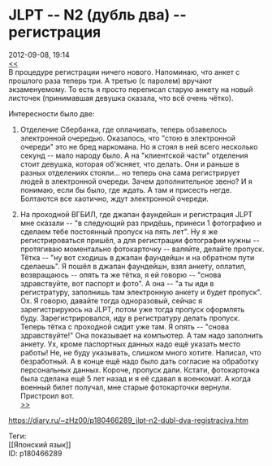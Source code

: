 JLPT -- N2 (дубль два) -- регистрация
======================================

   
 2012-09-08, 19:14   
   [<<](JLPT%20--%20N2%20--%20ололо)    
 В процедуре регистрации ничего нового. Напоминаю, что анкет с прошлого раза теперь три. А третью (с паролем) вручают экзаменуемому. То есть я просто переписал старую анкету на новый листочек (принимавшая девушка сказала, что всё очень чётко).   
   
 Интересности было две:   
   
 1. Отделение Сбербанка, где оплачивать, теперь обзавелось электронной очередью. Оказалось, что "стою в электронной очереди" это не бред наркомана. Но я стоял в ней всего несколько секунд -- мало народу было. А на "клиентской части" отделения стоит девушка, которая об'ясняет, что делать. Они и раньше в разных отделениях стояли... но теперь она сама регистрирует людей в электронной очереди. Зачем дополнительное звено? И я понимаю, если бы было, где ждать. А там и присесть негде. Болтаются все хаотично, ждут электронной очереди.   
   
 2. На проходной ВГБИЛ, где джапан фаундейшн и регистрация JLPT мне сказали -- "в следующий раз придёшь, принеси 1 фотографию и сделаем тебе постоянный пропуск на пять лет". Ну я же регистрироваться пришёл, а для регистрации фотографии нужны -- протягиваю моментально фотокарточку -- валяйте, делайте пропуск. Тётка -- "ну вот сходишь в джапан фаундейшн и на обратном пути сделаешь". Я пошёл в джапан фаундейшн, взял анкету, оплатил, возвращаюсь -- опять та же тётка, я ей говорю -- "снова здравствуйте, вот паспорт и фото". А она -- "а ты иди в регистратуру, заполнишь там электронную анкету и будет пропуск". Ох. Я говорю, давайте тогда одноразовый, сейчас я зарегистрируюсь на JLPT, потом уже тогда пропуск оформлять буду. Зарегистрировался, иду в регистратуру делать пропуск. Теперь тётка с проходной сидит уже там. Я опять -- "снова здравствуйте!" Она показывает на компьютер. А там надо заполнить анкету. Ух, кроме паспортных данных надо ещё указать место работы! Не, не буду указывать, слишком много хотите. Написал, что безработный. А в конце ещё надо было дать согласие на обработку персональных данных. Короче, пропуск дали. Кстати, фотокарточка была сделана ещё 5 лет назад и я её сдавал в военкомат. А когда военный билет получал, мне старые фотокарточки вернули. Пристроил вот.   
  [>>](JLPT%20--%20N2%20(дубль%20два)%20--%20сдача)    
    
 <https://diary.ru/~zHz00/p180466289_jlpt-n2-dubl-dva-registraciya.htm>   
   
 Теги:   
 [[Японский язык]]   
 ID: p180466289